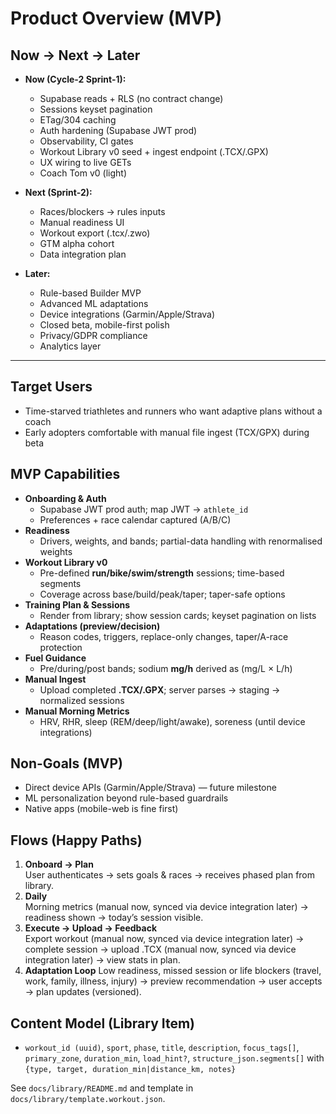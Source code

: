 # Product Overview (MVP)

## Now → Next → Later

- **Now (Cycle-2 Sprint-1):**
  - Supabase reads + RLS (no contract change)
  - Sessions keyset pagination
  - ETag/304 caching
  - Auth hardening (Supabase JWT prod)
  - Observability, CI gates
  - Workout Library v0 seed + ingest endpoint (.TCX/.GPX)
  - UX wiring to live GETs
  - Coach Tom v0 (light)

- **Next (Sprint-2):**
  - Races/blockers → rules inputs
  - Manual readiness UI
  - Workout export (.tcx/.zwo)
  - GTM alpha cohort
  - Data integration plan

- **Later:**
  - Rule-based Builder MVP
  - Advanced ML adaptations
  - Device integrations (Garmin/Apple/Strava)
  - Closed beta, mobile-first polish
  - Privacy/GDPR compliance
  - Analytics layer

---

## Target Users

- Time-starved triathletes and runners who want adaptive plans without a coach
- Early adopters comfortable with manual file ingest (TCX/GPX) during beta

## MVP Capabilities

- **Onboarding & Auth**
  - Supabase JWT prod auth; map JWT → `athlete_id`
  - Preferences + race calendar captured (A/B/C)
- **Readiness**
  - Drivers, weights, and bands; partial-data handling with renormalised weights
- **Workout Library v0**
  - Pre-defined **run/bike/swim/strength** sessions; time-based segments
  - Coverage across base/build/peak/taper; taper-safe options
- **Training Plan & Sessions**
  - Render from library; show session cards; keyset pagination on lists
- **Adaptations (preview/decision)**
  - Reason codes, triggers, replace-only changes, taper/A-race protection
- **Fuel Guidance**
  - Pre/during/post bands; sodium **mg/h** derived as (mg/L × L/h)
- **Manual Ingest**
  - Upload completed **.TCX/.GPX**; server parses → staging → normalized sessions
- **Manual Morning Metrics**
  - HRV, RHR, sleep (REM/deep/light/awake), soreness (until device integrations)

## Non-Goals (MVP)

- Direct device APIs (Garmin/Apple/Strava) — future milestone
- ML personalization beyond rule-based guardrails
- Native apps (mobile-web is fine first)

## Flows (Happy Paths)

1. **Onboard → Plan**  
   User authenticates → sets goals & races → receives phased plan from library.
2. **Daily**  
   Morning metrics (manual now, synced via device integration later) → readiness shown → today’s session visible.
3. **Execute → Upload → Feedback**  
   Export workout (manual now, synced via device integration later) → complete session → upload .TCX (manual now, synced via device integration later) → view stats in plan.
4. **Adaptation Loop**
   Low readiness, missed session or life blockers (travel, work, family, illness, injury) → preview recommendation → user accepts → plan updates (versioned).

## Content Model (Library Item)

- `workout_id (uuid)`, `sport`, `phase`, `title`, `description`, `focus_tags[]`,
  `primary_zone`, `duration_min`, `load_hint?`,
  `structure_json.segments[]` with `{type, target, duration_min|distance_km, notes}`

See `docs/library/README.md` and template in `docs/library/template.workout.json`.